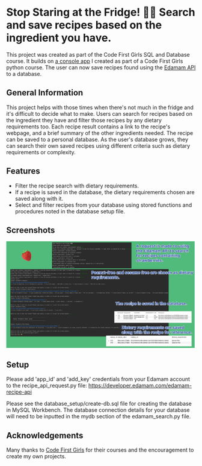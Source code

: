 # Stop Staring at the Fridge! 👀👀 Search and save recipes based on the ingredient you have.
This project was created as part of the Code First Girls SQL and Database course. It builds on [a console app](https://github.com/francesg-code/recipeSearch) I created as part of a Code First Girls python course. The user can now save recipes found using the [Edamam API](https://www.edamam.com/) to a database.

## General Information
This project helps with those times when there's not much in the fridge and it's difficult to decide what to make. Users can search for recipes based on the ingredient they have and filter those recipes by any dietary requirements too. Each recipe result contains a link to the recipe's webpage, and a brief summary of the other ingredients needed. The recipe can be saved to a personal database. As the user's database grows, they can search their own saved recipes using different criteria such as dietary requirements or complexity.

## Features

- Filter the recipe search with dietary requirements. 
- If a recipe is saved in the database, the dietary requirements chosen are saved along with it.
- Select and filter recipes from your database using stored functions and procedures noted in the database setup file.


## Screenshots

![Example recipe search and save to database](./screenshot.png)

## Setup

Please add 'app_id' and 'add_key' credentials from your Edamam account to the recipe_api_request.py file:
https://developer.edamam.com/edamam-recipe-api

Please see the database_setup/create-db.sql file for creating the database in MySQL Workbench. 
The database connection details for your database will need to be inputted in the mydb section of the edamam_search.py file.

## Acknowledgements
Many thanks to [Code First Girls](https://codefirstgirls.com/) for their courses and the encouragement to create my own projects.
